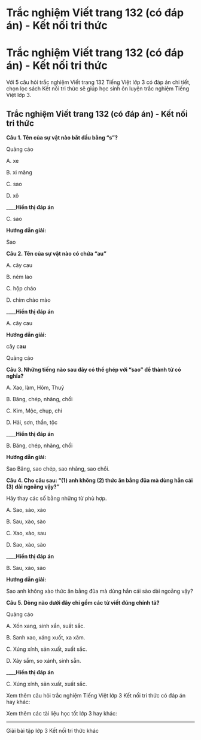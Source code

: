 # Trắc nghiệm Viết trang 132 (có đáp án) - Kết nối tri thức

# Trắc nghiệm Viết trang 132 (có đáp án) - Kết nối tri thức

Với 5 câu hỏi trắc nghiệm Viết trang 132 Tiếng Việt lớp 3 có đáp án chi tiết, chọn lọc sách Kết nối tri thức sẽ giúp học sinh ôn luyện trắc nghiệm Tiếng Việt lớp 3.

## Trắc nghiệm Viết trang 132 (có đáp án) - Kết nối tri thức

**Câu 1. Tên của sự vật nào bắt đầu bằng “s”?**

Quảng cáo

A. xe

B. xi măng

C. sao

D. xô

____**Hiển thị đáp án**

C. sao

**Hướng dẫn giải:**

Sao

**Câu 2. Tên của sự vật nào có chứa “au”**

A. cây cau

B. ném lao

C. hộp cháo

D. chim chào mào

____**Hiển thị đáp án**

A. cây cau

**Hướng dẫn giải:**

cây c**au**

Quảng cáo

**Câu 3. Những tiếng nào sau đây có thể ghép với “sao” để thành từ có nghĩa?**

A. Xao, làm, Hôm, Thuỷ

B. Băng, chép, nhãng, chổi

C. Kim, Mộc, chụp, chi

D. Hải, sơn, thần, tộc

____**Hiển thị đáp án**

B. Băng, chép, nhãng, chổi

**Hướng dẫn giải:**

Sao Băng, sao chép, sao nhãng, sao chổi.

**Câu 4. Cho câu sau: “(1) anh không (2) thức ăn bằng đũa mà dùng hẳn cái (3) dài ngoằng vậy?”**

Hãy thay các số bằng những từ phù hợp.

A. Sao, sào, xào

B. Sau, xào, sào

C. Xao, xào, sau

D. Sao, xào, sào

____**Hiển thị đáp án**

B. Sau, xào, sào

**Hướng dẫn giải:**

Sao anh không xào thức ăn bằng đũa mà dùng hẳn cái sào dài ngoằng vậy?

**Câu 5. Dòng nào dưới đây chỉ gồm các từ viết đúng chính tả?**

Quảng cáo

A. Xốn xang, sinh xắn, suất sắc.

B. Sanh xao, xáng xuốt, xa xăm.

C. Xúng xính, sản xuất, xuất sắc.

D. Xây sẩm, so xánh, sinh sẵn.

____**Hiển thị đáp án**

C. Xúng xính, sản xuất, xuất sắc.

Xem thêm câu hỏi trắc nghiệm Tiếng Việt lớp 3 Kết nối tri thức có đáp án hay khác:

Xem thêm các tài liệu học tốt lớp 3 hay khác:

* * *

Giải bài tập lớp 3 Kết nối tri thức khác
